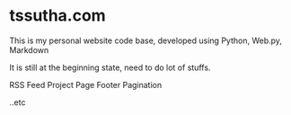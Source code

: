 tssutha.com
===========

This is my personal website code base, developed using Python, Web.py, Markdown

It is still at the beginning state, need to do lot of stuffs. 

RSS Feed
Project Page
Footer
Pagination 

..etc